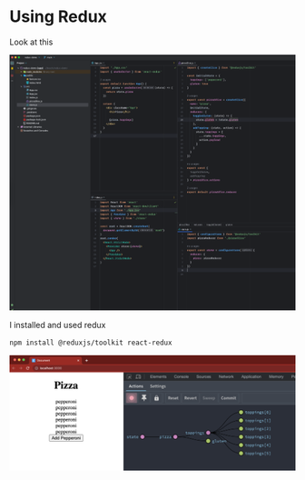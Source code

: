 # Using Redux

Look at this

![a couple files](img/pieces.png)

I installed and used redux

```bash
npm install @reduxjs/toolkit react-redux
```

![redux dev tools](img/redux.png)
